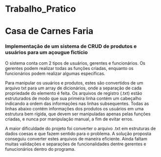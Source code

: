 # Trabalho_Pratico
<h1>Casa de Carnes Faria</h1>
<h3>Implementação de um sistema de CRUD de produtos e usuários para um açougue fictício</h3>
<p>O sistema conta com 2 tipos de usuários, gerentes e funcionários. Os gerentes podem realizar todas as funções criadas, enquanto os funcionários podem realizar algumas específicas.</p>
<p>Para manipular os usuários e produtos, estes são convertidos de um arquivo txt para um array de dicionários, onde a separação de cada propriedade do elemento é feita. Os arquivos de registro (.txt) estão estruturados de modo que sua primeira linha contém um cabeçalho indicando a ordem das informações nas linhas subsequentes. Todas as linhas abaixo contém informações dos produtos os usuários em uma estrutura bem rígida, que devem ser manipuladas apenas pelas funções criadas, e nunca por manipulação manual, a fim de evitar erros.</p>
<p>A maior dificuldade do projeto foi converter o arquivo .txt em estruturas de dados coesas e que fazem sentido para o problema. A solução proposta conseguiu converter estes arquivos de maneira eficiente. Ainda faltam muitas validações e separações de funcionalidades dentre gerentes e funucionários dentro do programa.</p>